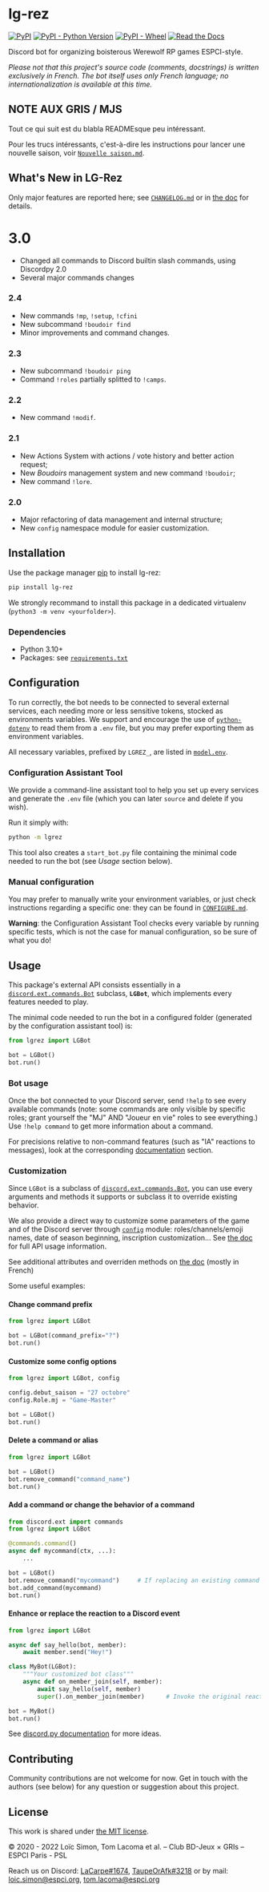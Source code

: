 # lg-rez

[![PyPI](https://img.shields.io/pypi/v/lg-rez)](https://pypi.org/project/lg-rez)
[![PyPI - Python Version](https://img.shields.io/pypi/pyversions/lg-rez)](https://pypi.org/project/lg-rez)
[![PyPI - Wheel](https://img.shields.io/pypi/wheel/lg-rez)](https://pypi.org/project/lg-rez)
[![Read the Docs](https://img.shields.io/readthedocs/lg-rez)](https://lg-rez.readthedocs.io)

Discord bot for organizing boisterous Werewolf RP games ESPCI-style.

*Please not that this project's source code (comments, docstrings) is written
exclusively in French. The bot itself uses only French language; no
internationalization is available at this time.*


## NOTE AUX GRIS / MJS

Tout ce qui suit est du blabla READMEsque peu intéressant.

Pour les trucs intéressants, c'est-à-dire les instructions pour lancer une 
nouvelle saison, voir [`Nouvelle saison.md`](Nouvelle%20saison.md).


## What's New in LG-Rez

Only major features are reported here; see [`CHANGELOG.md`](CHANGELOG.md)
or in [the doc](https://lg-rez.readthedocs.io/fr/2.4.2/changelog.html) for
details.

# 3.0

* Changed all commands to Discord builtin slash commands, using Discordpy 2.0
* Several major commands changes

### 2.4

* New commands ``!mp``, ``!setup``, ``!cfini``
* New subcommand ``!boudoir find``
* Minor improvements and command changes.

### 2.3

* New subcommand ``!boudoir ping``
* Command ``!roles`` partially splitted to ``!camps``.

### 2.2

* New command ``!modif``.

### 2.1

* New Actions System with actions / vote history and better action request;
* New *Boudoirs* management system and new command ``!boudoir``;
* New command ``!lore``.

### 2.0

* Major refactoring of data management and internal structure;
* New ``config`` namespace module for easier customization.


## Installation

Use the package manager [pip](https://pypi.org/project/pip) to install lg-rez:
```bash
pip install lg-rez
```

We strongly recommand to install this package in a dedicated virtualenv
(`python3 -m venv <yourfolder>`).


### Dependencies

* Python 3.10+
* Packages: see [`requirements.txt`](requirements.txt)



## Configuration

To run correctly, the bot needs to be connected to several external services,
each needing more or less sensitive tokens, stocked as environments variables.
We support and encourage the use of
[`python-dotenv`](https://pypi.org/project/python-dotenv/) to read them from
a `.env` file, but you may prefer exporting them as environment variables.

All necessary variables, prefixed by `LGREZ_`, are listed in
[`model.env`](model.env).


### Configuration Assistant Tool

We provide a command-line assistant tool to help you set up every services and
generate the `.env` file (which you can later `source` and delete if you wish).

Run it simply with:
```bash
python -m lgrez
```

This tool also creates a `start_bot.py` file containing the minimal code
needed to run the bot (see *Usage* section below).


### Manual configuration

You may prefer to manually write your environment variables, or just check
instructions regarding a specific one: they can be found in
[`CONFIGURE.md`](CONFIGURE.md).

**Warning**: the Configuration Assistant Tool checks every variable by
running specific tests, which is not the case for manual configuration,
so be sure of what you do!



## Usage

This package's external API consists essentially in a
[`discord.ext.commands.Bot`](https://discordpy.readthedocs.io/en/latest/ext/commands/api.html#bot)
subclass, **`LGBot`**, which implements every features needed to play.

The minimal code needed to run the bot in a configured folder (generated by the
configuration assistant tool) is:
```py
from lgrez import LGBot

bot = LGBot()
bot.run()
```

### Bot usage

Once the bot connected to your Discord server, send `!help` to see every
available commands (note: some commands are only visible by specific roles;
grant yourself the "MJ" AND "Joueur en vie" roles to see everything.) \
Use `!help command` to get more information about a command.

For precisions relative to non-command features (such as "IA" reactions to
messages), look at the corresponding
[documentation](https://lg-rez.readthedocs.io/) section.


### Customization

Since `LGBot` is a subclass of
[`discord.ext.commands.Bot`](https://discordpy.readthedocs.io/en/latest/ext/commands/api.html#bot),
you can use every arguments and methods it supports or subclass it to override
existing behavior.

We also provide a direct way to customize some parameters of the game and
of the Discord server through [`config`](lgrez/config.py) module:
roles/channels/emoji names, date of season beginning, inscription
customization... See
[the doc](https://lg-rez.readthedocs.io/fr/2.4.2/config.html)
for full API usage information.

See additional attributes and overriden methods on
[the doc](https://lg-rez.readthedocs.io/) (mostly in French)

Some useful examples:

#### Change command prefix
```py
from lgrez import LGBot

bot = LGBot(command_prefix="?")
bot.run()
```

#### Customize some config options
```py
from lgrez import LGBot, config

config.debut_saison = "27 octobre"
config.Role.mj = "Game-Master"

bot = LGBot()
bot.run()
```


#### Delete a command or alias
```py
from lgrez import LGBot

bot = LGBot()
bot.remove_command("command_name")
bot.run()
```

#### Add a command or change the behavior of a command
```py
from discord.ext import commands
from lgrez import LGBot

@commands.command()
async def mycommand(ctx, ...):
    ...

bot = LGBot()
bot.remove_command("mycommand")     # If replacing an existing command
bot.add_command(mycommand)
bot.run()
```

#### Enhance or replace the reaction to a Discord event
```py
from lgrez import LGBot

async def say_hello(bot, member):
    await member.send("Hey!")

class MyBot(LGBot):
    """Your customized bot class"""
    async def on_member_join(self, member):
        await say_hello(self, member)
        super().on_member_join(member)      # Invoke the original reaction

bot = MyBot()
bot.run()
```

See [discord.py documentation](https://discordpy.readthedocs.io) for more
ideas.



## Contributing

Community contributions are not welcome for now. Get in touch with the authors
(see below) for any question or suggestion about this project.



## License
This work is shared under [the MIT license](LICENSE).

© 2020 - 2022 Loïc Simon, Tom Lacoma et al. – Club BD-Jeux × GRIs –
ESPCI Paris - PSL

Reach us on Discord:
[LaCarpe#1674](https://discordapp.com/users/264482202966818825),
[TaupeOrAfk#3218](https://discordapp.com/users/176763552202358785) or by mail: [loic.simon@espci.org](mailto:loic.simon@espci.org),
[tom.lacoma@espci.org](mailto:tom.lacoma@espci.org)
